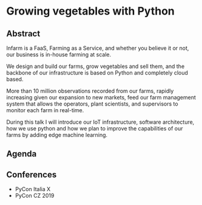 # Growing vegetables with Python

## Abstract

Infarm is a FaaS, Farming as a Service,  and whether you believe it or not, our business is in-house farming at scale.

We design and build our farms, grow vegetables and sell them, and the backbone of our infrastructure is based on Python and completely cloud based.

More than 10 million observations recorded from our farms, rapidly increasing given our expansion to new markets, feed  our farm management system that allows the operators, plant scientists, and supervisors to monitor each farm in real-time.

During this talk I will introduce our IoT infrastructure, software architecture, how we use python and how we plan to improve the capabilities of our farms by adding edge machine learning.

## Agenda

## Conferences

- PyCon Italia X
- PyCon CZ 2019
